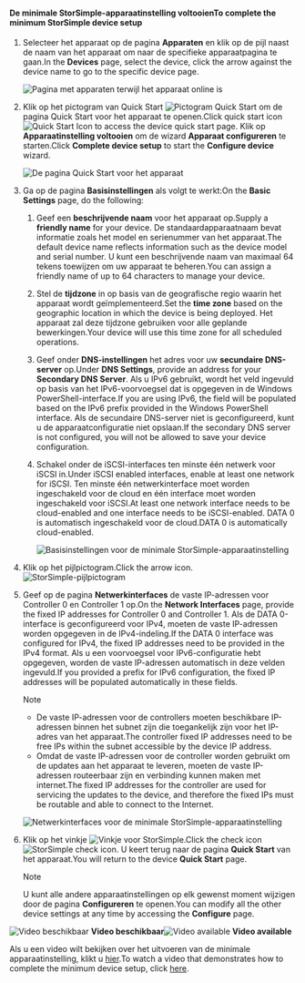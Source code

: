 <!--author=alkohli last changed: 9/17/15-->

#### <a name="to-complete-the-minimum-storsimple-device-setup"></a><span data-ttu-id="16ca5-101">De minimale StorSimple-apparaatinstelling voltooien</span><span class="sxs-lookup"><span data-stu-id="16ca5-101">To complete the minimum StorSimple device setup</span></span>
1. <span data-ttu-id="16ca5-102">Selecteer het apparaat op de pagina **Apparaten** en klik op de pijl naast de naam van het apparaat om naar de specifieke apparaatpagina te gaan.</span><span class="sxs-lookup"><span data-stu-id="16ca5-102">In the **Devices** page, select the device, click the arrow against the device name to go to the specific device page.</span></span> 
   
    ![Pagina met apparaten terwijl het apparaat online is](./media/storsimple-complete-minimum-device-setup/HCS_DevicesPageM-include.png) 
2. <span data-ttu-id="16ca5-104">Klik op het pictogram van Quick Start ![Pictogram Quick Start](./media/storsimple-complete-minimum-device-setup/HCS_QuickStartIcon-include.png) om de pagina Quick Start voor het apparaat te openen.</span><span class="sxs-lookup"><span data-stu-id="16ca5-104">Click quick start icon ![Quick Start Icon](./media/storsimple-complete-minimum-device-setup/HCS_QuickStartIcon-include.png) to access the device quick start page.</span></span> <span data-ttu-id="16ca5-105">Klik op **Apparaatinstelling voltooien** om de wizard **Apparaat configureren** te starten.</span><span class="sxs-lookup"><span data-stu-id="16ca5-105">Click **Complete device setup** to start the **Configure device** wizard.</span></span>
   
    ![De pagina Quick Start voor het apparaat](./media/storsimple-complete-minimum-device-setup/Device_Quick_Start_page_1M.png)
3. <span data-ttu-id="16ca5-107">Ga op de pagina **Basisinstellingen** als volgt te werkt:</span><span class="sxs-lookup"><span data-stu-id="16ca5-107">On the **Basic Settings** page, do the following:</span></span>
   
   1. <span data-ttu-id="16ca5-108">Geef een **beschrijvende naam** voor het apparaat op.</span><span class="sxs-lookup"><span data-stu-id="16ca5-108">Supply a **friendly name** for your device.</span></span> <span data-ttu-id="16ca5-109">De standaardapparaatnaam bevat informatie zoals het model en serienummer van het apparaat.</span><span class="sxs-lookup"><span data-stu-id="16ca5-109">The default device name reflects information such as the device model and serial number.</span></span> <span data-ttu-id="16ca5-110">U kunt een beschrijvende naam van maximaal 64 tekens toewijzen om uw apparaat te beheren.</span><span class="sxs-lookup"><span data-stu-id="16ca5-110">You can assign a friendly name of up to 64 characters to manage your device.</span></span>
   2. <span data-ttu-id="16ca5-111">Stel de **tijdzone** in op basis van de geografische regio waarin het apparaat wordt geïmplementeerd.</span><span class="sxs-lookup"><span data-stu-id="16ca5-111">Set the **time zone** based on the geographic location in which the device is being deployed.</span></span> <span data-ttu-id="16ca5-112">Het apparaat zal deze tijdzone gebruiken voor alle geplande bewerkingen.</span><span class="sxs-lookup"><span data-stu-id="16ca5-112">Your device will use this time zone for all scheduled operations.</span></span>
   3. <span data-ttu-id="16ca5-113">Geef onder **DNS-instellingen** het adres voor uw **secundaire DNS-server** op.</span><span class="sxs-lookup"><span data-stu-id="16ca5-113">Under **DNS Settings**, provide an address for your **Secondary DNS Server**.</span></span> <span data-ttu-id="16ca5-114">Als u IPv6 gebruikt, wordt het veld ingevuld op basis van het IPv6-voorvoegsel dat is opgegeven in de Windows PowerShell-interface.</span><span class="sxs-lookup"><span data-stu-id="16ca5-114">If you are using IPv6, the field will be populated based on the IPv6 prefix provided in the Windows PowerShell interface.</span></span> 
      <span data-ttu-id="16ca5-115">Als de secundaire DNS-server niet is geconfigureerd, kunt u de apparaatconfiguratie niet opslaan.</span><span class="sxs-lookup"><span data-stu-id="16ca5-115">If the secondary DNS server is not configured, you will not be allowed to save your device configuration.</span></span>
   4. <span data-ttu-id="16ca5-116">Schakel onder de iSCSI-interfaces ten minste één netwerk voor iSCSI in.</span><span class="sxs-lookup"><span data-stu-id="16ca5-116">Under iSCSI enabled interfaces, enable at least one network for iSCSI.</span></span> <span data-ttu-id="16ca5-117">Ten minste één netwerkinterface moet worden ingeschakeld voor de cloud en één interface moet worden ingeschakeld voor iSCSI.</span><span class="sxs-lookup"><span data-stu-id="16ca5-117">At least one network interface needs to be cloud-enabled and one interface needs to be iSCSI-enabled.</span></span> <span data-ttu-id="16ca5-118">DATA 0 is automatisch ingeschakeld voor de cloud.</span><span class="sxs-lookup"><span data-stu-id="16ca5-118">DATA 0 is automatically cloud-enabled.</span></span>
      
      ![Basisinstellingen voor de minimale StorSimple-apparaatinstelling](./media/storsimple-complete-minimum-device-setup/HCS_MinDeviceSetupBasicSettings1-include.png)
4. <span data-ttu-id="16ca5-120">Klik op het pijlpictogram.</span><span class="sxs-lookup"><span data-stu-id="16ca5-120">Click the arrow icon.</span></span> ![StorSimple-pijlpictogram](./media/storsimple-complete-minimum-device-setup/HCS_ArrowIcon-include.png)
5. <span data-ttu-id="16ca5-122">Geef op de pagina **Netwerkinterfaces** de vaste IP-adressen voor Controller 0 en Controller 1 op.</span><span class="sxs-lookup"><span data-stu-id="16ca5-122">On the **Network Interfaces** page, provide the fixed IP addresses for Controller 0 and Controller 1.</span></span> <span data-ttu-id="16ca5-123">Als de DATA 0-interface is geconfigureerd voor IPv4, moeten de vaste IP-adressen worden opgegeven in de IPv4-indeling.</span><span class="sxs-lookup"><span data-stu-id="16ca5-123">If the DATA 0 interface was configured for IPv4, the fixed IP addresses need to be provided in the IPv4 format.</span></span> <span data-ttu-id="16ca5-124">Als u een voorvoegsel voor IPv6-configuratie hebt opgegeven, worden de vaste IP-adressen automatisch in deze velden ingevuld.</span><span class="sxs-lookup"><span data-stu-id="16ca5-124">If you provided a prefix for IPv6 configuration, the fixed IP addresses will be populated automatically in these fields.</span></span>

    > [!NOTE] 
    > - <span data-ttu-id="16ca5-125">De vaste IP-adressen voor de controllers moeten beschikbare IP-adressen binnen het subnet zijn die toegankelijk zijn voor het IP-adres van het apparaat.</span><span class="sxs-lookup"><span data-stu-id="16ca5-125">The controller fixed IP addresses need to be free IPs within the subnet accessible by the device IP address.</span></span>
    > - <span data-ttu-id="16ca5-126">Omdat de vaste IP-adressen voor de controller worden gebruikt om de updates aan het apparaat te leveren, moeten de vaste IP-adressen routeerbaar zijn en verbinding kunnen maken met internet.</span><span class="sxs-lookup"><span data-stu-id="16ca5-126">The fixed IP addresses for the controller are used for servicing the updates to the device, and therefore the fixed IPs must be routable and able to connect to the Internet.</span></span>

    ![Netwerkinterfaces voor de minimale StorSimple-apparaatinstelling](./media/storsimple-complete-minimum-device-setup/HCS_MinDeviceSetupNetworkInterfaces2-include.png)

1. <span data-ttu-id="16ca5-128">Klik op het vinkje ![Vinkje voor StorSimple](./media/storsimple-complete-minimum-device-setup/HCS_CheckIcon-include.png).</span><span class="sxs-lookup"><span data-stu-id="16ca5-128">Click the check icon ![StorSimple check icon](./media/storsimple-complete-minimum-device-setup/HCS_CheckIcon-include.png).</span></span>
   <span data-ttu-id="16ca5-129">U keert terug naar de pagina **Quick Start** van het apparaat.</span><span class="sxs-lookup"><span data-stu-id="16ca5-129">You will return to the device **Quick Start** page.</span></span>
   
   > [!NOTE]
   > <span data-ttu-id="16ca5-130">U kunt alle andere apparaatinstellingen op elk gewenst moment wijzigen door de pagina **Configureren** te openen.</span><span class="sxs-lookup"><span data-stu-id="16ca5-130">You can modify all the other device settings at any time by accessing the **Configure** page.</span></span>
   > 
   > 

<span data-ttu-id="16ca5-131">![Video beschikbaar](./media/storsimple-complete-minimum-device-setup/Video_icon.png) **Video beschikbaar**</span><span class="sxs-lookup"><span data-stu-id="16ca5-131">![Video available](./media/storsimple-complete-minimum-device-setup/Video_icon.png) **Video available**</span></span>

<span data-ttu-id="16ca5-132">Als u een video wilt bekijken over het uitvoeren van de minimale apparaatinstelling, klikt u [hier](https://azure.microsoft.com/documentation/videos/minimum-storsimple-device-setup/).</span><span class="sxs-lookup"><span data-stu-id="16ca5-132">To watch a video that demonstrates how to complete the minimum device setup, click [here](https://azure.microsoft.com/documentation/videos/minimum-storsimple-device-setup/).</span></span>

